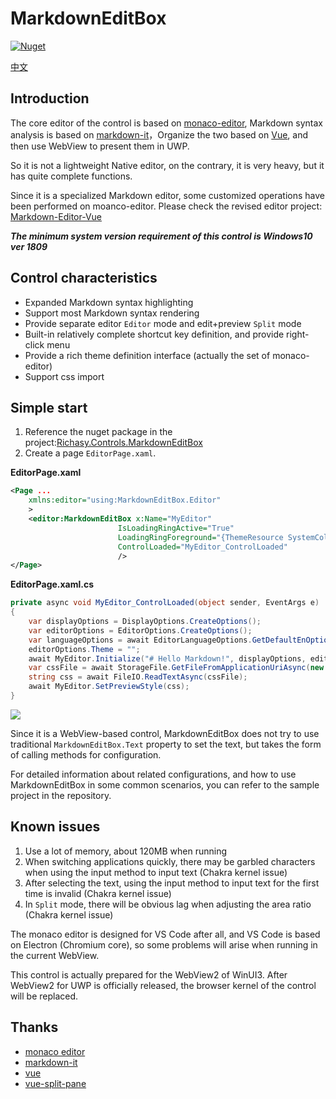 # MarkdownEditBox

[![Nuget](https://img.shields.io/nuget/v/Richasy.Controls.MarkdownEditBox)](https://www.nuget.org/packages/Richasy.Controls.MarkdownEditBox/)

[中文](README_ZH.md)

## Introduction

The core editor of the control is based on [monaco-editor](https://microsoft.github.io/monaco-editor/), Markdown syntax analysis is based on [markdown-it](https://github.com/markdown-it/markdown-it)，Organize the two based on [Vue](https://vuejs.org/), and then use WebView to present them in UWP.

So it is not a lightweight Native editor, on the contrary, it is very heavy, but it has quite complete functions.

Since it is a specialized Markdown editor, some customized operations have been performed on moanco-editor. Please check the revised editor project: [Markdown-Editor-Vue](https://github.com/Richasy/Markdown-Editor-Vue)

***The minimum system version requirement of this control is Windows10 ver 1809***

## Control characteristics

- Expanded Markdown syntax highlighting
- Support most Markdown syntax rendering
- Provide separate editor `Editor` mode and edit+preview `Split` mode
- Built-in relatively complete shortcut key definition, and provide right-click menu
- Provide a rich theme definition interface (actually the set of monaco-editor)
- Support css import

## Simple start

1. Reference the nuget package in the project:[Richasy.Controls.MarkdownEditBox](https://www.nuget.org/packages/Richasy.Controls.MarkdownEditBox/)
2. Create a page `EditorPage.xaml`.

**EditorPage.xaml**

```xml
<Page ...
    xmlns:editor="using:MarkdownEditBox.Editor"
    >
    <editor:MarkdownEditBox x:Name="MyEditor"
                        IsLoadingRingActive="True"
                        LoadingRingForeground="{ThemeResource SystemColorControlAccentBrush}"
                        ControlLoaded="MyEditor_ControlLoaded"
                        />
</Page>
```

**EditorPage.xaml.cs**

```csharp
private async void MyEditor_ControlLoaded(object sender, EventArgs e)
{
    var displayOptions = DisplayOptions.CreateOptions();
    var editorOptions = EditorOptions.CreateOptions();
    var languageOptions = await EditorLanguageOptions.GetDefaultEnOptionsAsync();
    editorOptions.Theme = "";
    await MyEditor.Initialize("# Hello Markdown!", displayOptions, editorOptions, "", languageOptions);
    var cssFile = await StorageFile.GetFileFromApplicationUriAsync(new Uri("你的自定义CSS文件路径（需要在项目内）"));
    string css = await FileIO.ReadTextAsync(cssFile);
    await MyEditor.SetPreviewStyle(css);
}
```

![](https://i.loli.net/2020/09/06/jqvFZrVOcY9t7fh.png)

Since it is a WebView-based control, MarkdownEditBox does not try to use traditional `MarkdownEditBox.Text` property to set the text, but takes the form of calling methods for configuration.

For detailed information about related configurations, and how to use MarkdownEditBox in some common scenarios, you can refer to the sample project in the repository.

## Known issues

1. Use a lot of memory, about 120MB when running
2. When switching applications quickly, there may be garbled characters when using the input method to input text (Chakra kernel issue)
3. After selecting the text, using the input method to input text for the first time is invalid (Chakra kernel issue)
4. In `Split` mode, there will be obvious lag when adjusting the area ratio (Chakra kernel issue)

The monaco editor is designed for VS Code after all, and VS Code is based on Electron (Chromium core), so some problems will arise when running in the current WebView.

This control is actually prepared for the WebView2 of WinUI3. After WebView2 for UWP is officially released, the browser kernel of the control will be replaced.

## Thanks

- [monaco editor](https://github.com/Microsoft/monaco-editor)
- [markdown-it](https://github.com/markdown-it/markdown-it)
- [vue](https://github.com/vuejs/vue)
- [vue-split-pane](https://github.com/PanJiaChen/vue-split-pane)
